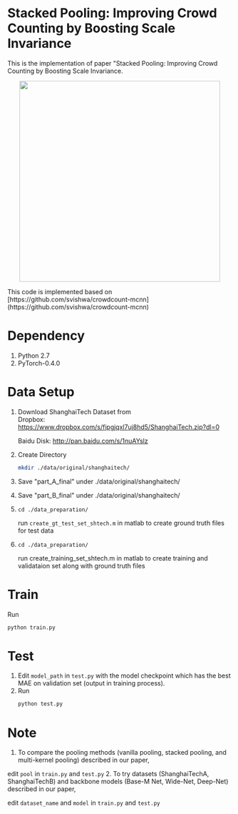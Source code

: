 # Stacked Pooling: Improving Crowd Counting by Boosting Scale Invariance

This is the implementation of paper "Stacked Pooling: Improving Crowd Counting by Boosting Scale Invariance.
<p align="center">
   <img src="https://github.com/siyuhuang/crowdcount-stackpool/blob/master/thumbnails/stackpool.jpg" width="450">
</p>
This code is implemented based on [https://github.com/svishwa/crowdcount-mcnn](https://github.com/svishwa/crowdcount-mcnn)

# Dependency
1. Python 2.7
2. PyTorch-0.4.0

# Data Setup
1. Download ShanghaiTech Dataset from   
   Dropbox:   https://www.dropbox.com/s/fipgjqxl7uj8hd5/ShanghaiTech.zip?dl=0
   
   Baidu Disk: http://pan.baidu.com/s/1nuAYslz
2. Create Directory 
   ```bash
   mkdir ./data/original/shanghaitech/  
   ```
3. Save "part_A_final" under ./data/original/shanghaitech/
4. Save "part_B_final" under ./data/original/shanghaitech/
5. `cd ./data_preparation/`

   run `create_gt_test_set_shtech.m` in matlab to create ground truth files for test data
6. `cd ./data_preparation/`

   run create_training_set_shtech.m in matlab to create training and validataion set along with ground truth files

# Train
Run
```bash
python train.py
```

# Test
1. Edit `model_path` in `test.py` with the model checkpoint which has the best MAE on validation set (output in training process).   
2. Run
   ```bash   
   python test.py 
   ```

# Note
1. To compare the pooling methods (vanilla pooling, stacked pooling, and multi-kernel pooling) described in our paper, 

edit `pool` in `train.py` and `test.py`
2. To try datasets (ShanghaiTechA, ShanghaiTechB) and backbone models (Base-M Net, Wide-Net, Deep-Net) described in our paper,

edit `dataset_name` and `model` in `train.py` and `test.py`



